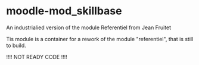 moodle-mod_skillbase
====================

An industrialied version of the module Referentiel from Jean Fruitet

Tis module is a container for a rework of the module "referentiel", that is still to build.

!!!! NOT READY CODE !!!!
